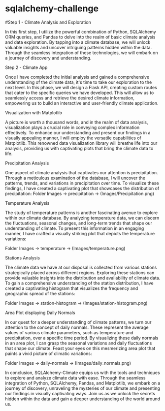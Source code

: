 # sqlalchemy-challenge
#Step 1 - Climate Analysis and Exploration

In this first step, I utilize the powerful combination of Python, SQLAlchemy ORM queries, and Pandas to delve into the realm of basic climate analysis and data exploration. By tapping into a climate database, we will unlock valuable insights and uncover intriguing patterns hidden within the data. Through the seamless integration of these technologies, we will embark on a journey of discovery and understanding.

Step 2 - Climate App

Once I have completed the initial analysis and gained a comprehensive understanding of the climate data, it's time to take our exploration to the next level. In this phase, we will design a Flask API, creating custom routes that cater to the specific queries we have developed. This will allow us to seamlessly access and retrieve the desired climate information, empowering us to build an interactive and user-friendly climate application.

Visualization with Matplotlib

A picture is worth a thousand words, and in the realm of data analysis, visualization plays a crucial role in conveying complex information effectively. To enhance our understanding and present our findings in a visually appealing manner, I will employ the versatile capabilities of Matplotlib. This renowned data visualization library will breathe life into our analysis, providing us with captivating plots that bring the climate data to life.

Precipitation Analysis

One aspect of climate analysis that captivates our attention is precipitation. Through a meticulous examination of the database, I will uncover the patterns, trends, and variations in precipitation over time. To visualize these findings, I have created a captivating plot that showcases the distribution of precipitation:
Folder Images -> precipitation -> (Images/Precipitation.png)

Temperature Analysis

The study of temperature patterns is another fascinating avenue to explore within our climate database. By analyzing temperature data, we can discern the fluctuations, seasonal changes, and long-term trends that shape our understanding of climate. To present this information in an engaging manner, I have crafted a visually striking plot that depicts the temperature variations:

Folder Images -> temperature -> (Images/temperature.png)

Stations Analysis

The climate data we have at our disposal is collected from various stations strategically placed across different regions. Exploring these stations can provide valuable insights into the distribution and availability of climate data. To gain a comprehensive understanding of the station distribution, I have created a captivating histogram that visualizes the frequency and geographic spread of the stations:

Folder Images -> station-histogram -> (Images/station-histogram.png)

Area Plot displaying Daily Normals

In our quest for a deeper understanding of climate patterns, we turn our attention to the concept of daily normals. These represent the average values of various climate parameters, such as temperature and precipitation, over a specific time period. By visualizing these daily normals in an area plot, I can grasp the seasonal variations and daily fluctuations that shape our climate. Feast your eyes on this mesmerizing area plot that paints a vivid picture of climatic variations:

Folder Images -> daily-normals -> (Images/daily_normals.png)

In conclusion, SQLAlchemy-Climate equips us with the tools and techniques to explore and analyze climate data with ease. Through the seamless integration of Python, SQLAlchemy, Pandas, and Matplotlib, we embark on a journey of discovery, unraveling the mysteries of our climate and presenting our findings in visually captivating ways. Join us as we unlock the secrets hidden within the data and gain a deeper understanding of the world around us.
